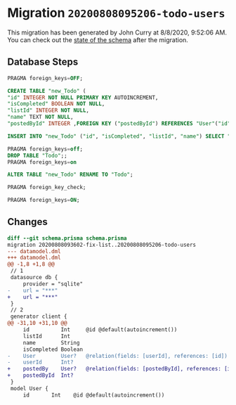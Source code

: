 # Migration `20200808095206-todo-users`

This migration has been generated by John Curry at 8/8/2020, 9:52:06 AM.
You can check out the [state of the schema](./schema.prisma) after the migration.

## Database Steps

```sql
PRAGMA foreign_keys=OFF;

CREATE TABLE "new_Todo" (
"id" INTEGER NOT NULL PRIMARY KEY AUTOINCREMENT,
"isCompleted" BOOLEAN NOT NULL,
"listId" INTEGER NOT NULL,
"name" TEXT NOT NULL,
"postedById" INTEGER ,FOREIGN KEY ("postedById") REFERENCES "User"("id") ON DELETE SET NULL ON UPDATE CASCADE)

INSERT INTO "new_Todo" ("id", "isCompleted", "listId", "name") SELECT "id", "isCompleted", "listId", "name" FROM "Todo"

PRAGMA foreign_keys=off;
DROP TABLE "Todo";;
PRAGMA foreign_keys=on

ALTER TABLE "new_Todo" RENAME TO "Todo";

PRAGMA foreign_key_check;

PRAGMA foreign_keys=ON;
```

## Changes

```diff
diff --git schema.prisma schema.prisma
migration 20200808093602-fix-list..20200808095206-todo-users
--- datamodel.dml
+++ datamodel.dml
@@ -1,8 +1,8 @@
 // 1
 datasource db {
     provider = "sqlite"
-    url = "***"
+    url = "***"
 }
 // 2
 generator client {
@@ -31,10 +31,10 @@
     id          Int     @id @default(autoincrement())
     listId      Int
     name        String
     isCompleted Boolean
-    User        User?   @relation(fields: [userId], references: [id])
-    userId      Int?
+    postedBy    User?   @relation(fields: [postedById], references: [id])
+    postedById  Int?
 }
 model User {
     id       Int    @id @default(autoincrement())
```


